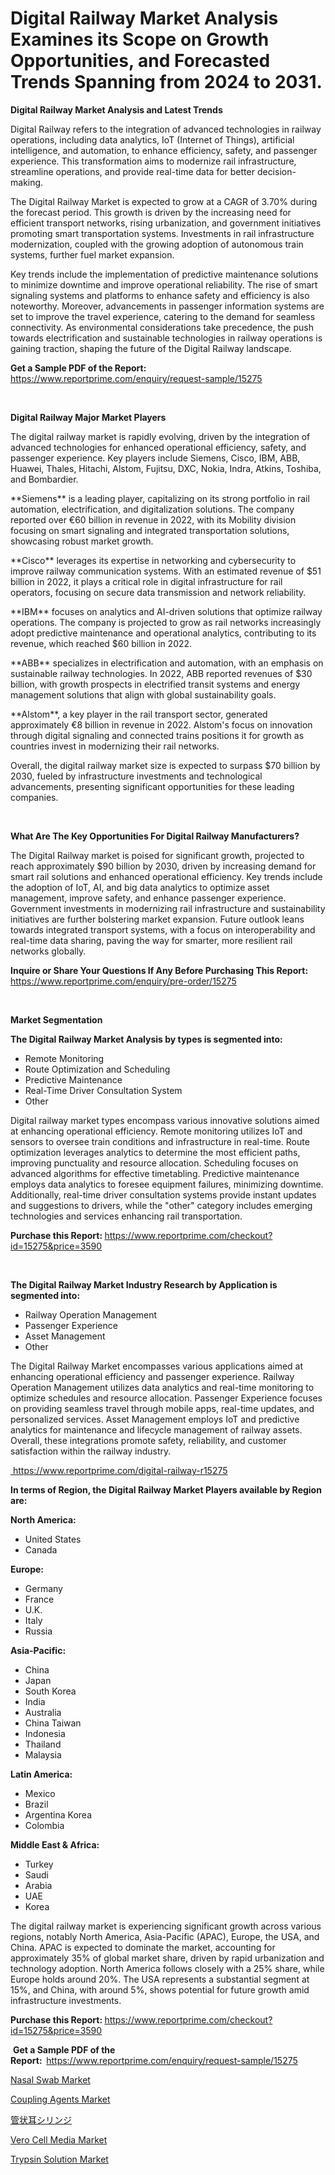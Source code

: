 <p><h1>Digital Railway Market Analysis Examines its Scope on Growth Opportunities, and Forecasted Trends Spanning from 2024 to 2031.</h1></p><p><strong>Digital Railway Market Analysis and Latest Trends</strong></p>
<p><p>Digital Railway refers to the integration of advanced technologies in railway operations, including data analytics, IoT (Internet of Things), artificial intelligence, and automation, to enhance efficiency, safety, and passenger experience. This transformation aims to modernize rail infrastructure, streamline operations, and provide real-time data for better decision-making.</p><p>The Digital Railway Market is expected to grow at a CAGR of 3.70% during the forecast period. This growth is driven by the increasing need for efficient transport networks, rising urbanization, and government initiatives promoting smart transportation systems. Investments in rail infrastructure modernization, coupled with the growing adoption of autonomous train systems, further fuel market expansion.</p><p>Key trends include the implementation of predictive maintenance solutions to minimize downtime and improve operational reliability. The rise of smart signaling systems and platforms to enhance safety and efficiency is also noteworthy. Moreover, advancements in passenger information systems are set to improve the travel experience, catering to the demand for seamless connectivity. As environmental considerations take precedence, the push towards electrification and sustainable technologies in railway operations is gaining traction, shaping the future of the Digital Railway landscape.</p></p>
<p><strong>Get a Sample PDF of the Report:&nbsp;</strong> <a href="https://www.reportprime.com/enquiry/request-sample/15275">https://www.reportprime.com/enquiry/request-sample/15275</a></p>
<p>&nbsp;</p>
<p><strong>Digital Railway Major Market Players</strong></p>
<p><p>The digital railway market is rapidly evolving, driven by the integration of advanced technologies for enhanced operational efficiency, safety, and passenger experience. Key players include Siemens, Cisco, IBM, ABB, Huawei, Thales, Hitachi, Alstom, Fujitsu, DXC, Nokia, Indra, Atkins, Toshiba, and Bombardier.</p><p>**Siemens** is a leading player, capitalizing on its strong portfolio in rail automation, electrification, and digitalization solutions. The company reported over €60 billion in revenue in 2022, with its Mobility division focusing on smart signaling and integrated transportation solutions, showcasing robust market growth.</p><p>**Cisco** leverages its expertise in networking and cybersecurity to improve railway communication systems. With an estimated revenue of $51 billion in 2022, it plays a critical role in digital infrastructure for rail operators, focusing on secure data transmission and network reliability.</p><p>**IBM** focuses on analytics and AI-driven solutions that optimize railway operations. The company is projected to grow as rail networks increasingly adopt predictive maintenance and operational analytics, contributing to its revenue, which reached $60 billion in 2022.</p><p>**ABB** specializes in electrification and automation, with an emphasis on sustainable railway technologies. In 2022, ABB reported revenues of $30 billion, with growth prospects in electrified transit systems and energy management solutions that align with global sustainability goals.</p><p>**Alstom**, a key player in the rail transport sector, generated approximately €8 billion in revenue in 2022. Alstom's focus on innovation through digital signaling and connected trains positions it for growth as countries invest in modernizing their rail networks.</p><p>Overall, the digital railway market size is expected to surpass $70 billion by 2030, fueled by infrastructure investments and technological advancements, presenting significant opportunities for these leading companies.</p></p>
<p>&nbsp;</p>
<p><strong>What Are The Key Opportunities For Digital Railway Manufacturers?</strong></p>
<p><p>The Digital Railway market is poised for significant growth, projected to reach approximately $90 billion by 2030, driven by increasing demand for smart rail solutions and enhanced operational efficiency. Key trends include the adoption of IoT, AI, and big data analytics to optimize asset management, improve safety, and enhance passenger experience. Government investments in modernizing rail infrastructure and sustainability initiatives are further bolstering market expansion. Future outlook leans towards integrated transport systems, with a focus on interoperability and real-time data sharing, paving the way for smarter, more resilient rail networks globally.</p></p>
<p><strong>Inquire or Share Your Questions If Any Before Purchasing This Report:</strong> <a href="https://www.reportprime.com/enquiry/pre-order/15275">https://www.reportprime.com/enquiry/pre-order/15275</a></p>
<p>&nbsp;</p>
<p><strong>Market Segmentation</strong></p>
<p><strong>The Digital Railway Market Analysis by types is segmented into:</strong></p>
<p><ul><li>Remote Monitoring</li><li>Route Optimization and Scheduling</li><li>Predictive Maintenance</li><li>Real-Time Driver Consultation System</li><li>Other</li></ul></p>
<p><p>Digital railway market types encompass various innovative solutions aimed at enhancing operational efficiency. Remote monitoring utilizes IoT and sensors to oversee train conditions and infrastructure in real-time. Route optimization leverages analytics to determine the most efficient paths, improving punctuality and resource allocation. Scheduling focuses on advanced algorithms for effective timetabling. Predictive maintenance employs data analytics to foresee equipment failures, minimizing downtime. Additionally, real-time driver consultation systems provide instant updates and suggestions to drivers, while the "other" category includes emerging technologies and services enhancing rail transportation.</p></p>
<p><strong>Purchase this Report:&nbsp;</strong><a href="https://www.reportprime.com/checkout?id=15275&price=3590">https://www.reportprime.com/checkout?id=15275&price=3590</a></p>
<p>&nbsp;</p>
<p><strong>The Digital Railway Market Industry Research by Application is segmented into:</strong></p>
<p><ul><li>Railway Operation Management</li><li>Passenger Experience</li><li>Asset Management</li><li>Other</li></ul></p>
<p><p>The Digital Railway Market encompasses various applications aimed at enhancing operational efficiency and passenger experience. Railway Operation Management utilizes data analytics and real-time monitoring to optimize schedules and resource allocation. Passenger Experience focuses on providing seamless travel through mobile apps, real-time updates, and personalized services. Asset Management employs IoT and predictive analytics for maintenance and lifecycle management of railway assets. Overall, these integrations promote safety, reliability, and customer satisfaction within the railway industry.</p></p>
<p><a href="https://www.reportprime.com/digital-railway-r15275">&nbsp;https://www.reportprime.com/digital-railway-r15275</a></p>
<p><strong>In terms of Region, the Digital Railway Market Players available by Region are:</strong></p>
<p>
    <p> <strong> North America: </strong>
        <ul>
            <li>United States</li>
            <li>Canada</li>
        </ul>
        </p> 
    <p> <strong> Europe: </strong>
        <ul>
            <li>Germany</li>
            <li>France</li>
            <li>U.K.</li>
            <li>Italy</li>
            <li>Russia</li>
        </ul>
        </p> 
    <p> <strong> Asia-Pacific: </strong>
        <ul>
            <li>China</li>
            <li>Japan</li>
            <li>South Korea</li>
            <li>India</li>
            <li>Australia</li>
            <li>China Taiwan</li>
            <li>Indonesia</li>
            <li>Thailand</li>
            <li>Malaysia</li>
        </ul>
        </p> 
    <p> <strong> Latin America: </strong>
        <ul>
            <li>Mexico</li>
            <li>Brazil</li>
            <li>Argentina Korea</li>
            <li>Colombia</li>
        </ul>
        </p> 
    <p> <strong> Middle East & Africa: </strong>
        <ul>
            <li>Turkey</li>
            <li>Saudi</li>
            <li>Arabia</li>
            <li>UAE</li>
            <li>Korea</li>
        </ul>
    </p>
    </p>
<p><p>The digital railway market is experiencing significant growth across various regions, notably North America, Asia-Pacific (APAC), Europe, the USA, and China. APAC is expected to dominate the market, accounting for approximately 35% of global market share, driven by rapid urbanization and technology adoption. North America follows closely with a 25% share, while Europe holds around 20%. The USA represents a substantial segment at 15%, and China, with around 5%, shows potential for future growth amid infrastructure investments.</p></p>
<p><strong>Purchase this Report: </strong><a href="https://www.reportprime.com/checkout?id=15275&price=3590">https://www.reportprime.com/checkout?id=15275&price=3590</a></p>
<p>&nbsp;<strong>Get a Sample PDF of the Report:&nbsp;&nbsp;</strong><a href="https://www.reportprime.com/enquiry/request-sample/15275">https://www.reportprime.com/enquiry/request-sample/15275</a></p>
<p><strong></strong></p>
<p><p><a href="https://www.linkedin.com/pulse/nasal-swab-market-emerging-trends-future-prospects-period-qrjyc?trackingId=VZ0ZXyQUQo%2BMK5OWc2FEiw%3D%3D">Nasal Swab Market</a></p><p><a href="https://issuu.com/reportprime-2/docs/coupling-agents-market-size-2030.pp_14a682047f3ef4">Coupling Agents Market</a></p><p><a href="https://medium.com/@dfs4ff/tubular-ear-syringe-market-%E3%81%AF-%E3%82%B3%E3%82%B9%E3%83%88%E7%AE%A1%E7%90%86%E3%81%A8%E5%8A%B9%E7%8E%87%E5%90%91%E4%B8%8A%E3%82%92%E5%84%AA%E5%85%88%E3%81%97%E3%81%BE%E3%81%99-%E3%81%95%E3%82%89%E3%81%AB-%E5%A0%B1%E5%91%8A%E6%9B%B8%E3%81%AF%E5%B8%82%E5%A0%B4%E3%81%AE%E9%9C%80%E8%A6%81%E9%9D%A2%E3%81%A8%E4%BE%9B%E7%B5%A6%E9%9D%A2%E3%81%AE%E4%B8%A1%E6%96%B9%E3%82%92%E3%82%AB%E3%83%90%E3%83%BC%E3%81%97%E3%81%A6%E3%81%84%E3%81%BE%E3%81%99-tubular-ear-syringe-a9480181ae8a">管状耳シリンジ</a></p><p><a href="https://medium.com/@alicemcglynn2022/the-vero-cell-media-market-has-witnessed-significant-growth-in-recent-years-and-this-trend-is-c978cdca6809">Vero Cell Media Market</a></p><p><a href="https://medium.com/@brayannolanii/the-trypsin-solution-industry-analysis-report-offers-a-comprehensive-and-current-examination-of-f8e4d74a6a33">Trypsin Solution Market</a></p></p>
